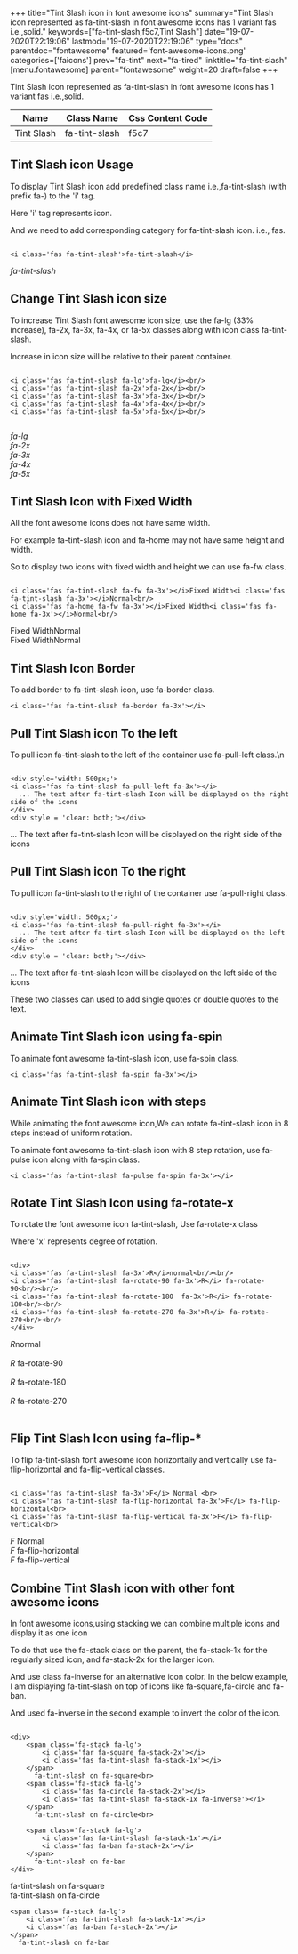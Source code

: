 +++
title="Tint Slash icon in font awesome icons"
summary="Tint Slash icon represented as fa-tint-slash in font awesome icons has 1 variant fas i.e.,solid."
keywords=["fa-tint-slash,f5c7,Tint Slash"]
date="19-07-2020T22:19:06"
lastmod="19-07-2020T22:19:06"
type="docs"
parentdoc="fontawesome"
featured='font-awesome-icons.png'
categories=['faicons']
prev="fa-tint"
next="fa-tired"
linktitle="fa-tint-slash"
[menu.fontawesome]
parent="fontawesome"
weight=20
draft=false
+++


Tint Slash icon represented as fa-tint-slash in font awesome icons has 1 variant fas i.e.,solid.

<div class='table-responsive'><table class='table'><thead><tr><th>Name</th><th>Class Name</th><th>Css Content Code</th></tr></thead><tbody><tr><td>Tint Slash</td><td>fa-tint-slash</td><td>f5c7</td></tr></tbody></table></div>



## Tint Slash icon Usage

To display Tint Slash icon add predefined class name i.e.,fa-tint-slash (with prefix fa-) to the 'i' tag.

Here 'i' tag represents icon.

And we need to add corresponding category for fa-tint-slash icon. i.e., fas.


```

<i class='fas fa-tint-slash'>fa-tint-slash</i>
```

<i class='fas fa-tint-slash'>fa-tint-slash</i>




## Change Tint Slash icon size
To increase Tint Slash font awesome icon size, use the fa-lg (33% increase), fa-2x, fa-3x, fa-4x, or fa-5x classes along with icon class fa-tint-slash.

Increase in icon size will be relative to their parent container. 

```

<i class='fas fa-tint-slash fa-lg'>fa-lg</i><br/>
<i class='fas fa-tint-slash fa-2x'>fa-2x</i><br/>
<i class='fas fa-tint-slash fa-3x'>fa-3x</i><br/>
<i class='fas fa-tint-slash fa-4x'>fa-4x</i><br/>
<i class='fas fa-tint-slash fa-5x'>fa-5x</i><br/>
            
```

<i class='fas fa-tint-slash fa-lg'>fa-lg</i><br/>
<i class='fas fa-tint-slash fa-2x'>fa-2x</i><br/>
<i class='fas fa-tint-slash fa-3x'>fa-3x</i><br/>
<i class='fas fa-tint-slash fa-4x'>fa-4x</i><br/>
<i class='fas fa-tint-slash fa-5x'>fa-5x</i><br/>
            



## Tint Slash Icon with Fixed Width 

All the font awesome icons does not have same width.

For example fa-tint-slash icon and fa-home may not have same height and width.

So to display two icons with fixed width and height we can use fa-fw class.


```

<i class='fas fa-tint-slash fa-fw fa-3x'></i>Fixed Width<i class='fas fa-tint-slash fa-3x'></i>Normal<br/>
<i class='fas fa-home fa-fw fa-3x'></i>Fixed Width<i class='fas fa-home fa-3x'></i>Normal<br/>
```

<i class='fas fa-tint-slash fa-fw fa-3x'></i>Fixed Width<i class='fas fa-tint-slash fa-3x'></i>Normal<br/>
<i class='fas fa-home fa-fw fa-3x'></i>Fixed Width<i class='fas fa-home fa-3x'></i>Normal<br/>



## Tint Slash Icon Border 

To add border to fa-tint-slash icon, use fa-border class.


```
<i class='fas fa-tint-slash fa-border fa-3x'></i>

```
<i class='fas fa-tint-slash fa-border fa-3x'></i>





## Pull Tint Slash icon To the left

To pull icon fa-tint-slash to the left of the container use fa-pull-left class.\n

```

<div style='width: 500px;'>
<i class='fas fa-tint-slash fa-pull-left fa-3x'></i>
  ... The text after fa-tint-slash Icon will be displayed on the right side of the icons
</div>
<div style = 'clear: both;'></div>
```

<div style='width: 500px;'>
<i class='fas fa-tint-slash fa-pull-left fa-3x'></i>
  ... The text after fa-tint-slash Icon will be displayed on the right side of the icons
</div>
<div style = 'clear: both;'></div>




## Pull Tint Slash icon To the right
To pull icon fa-tint-slash to the right of the container use fa-pull-right class.

```

<div style='width: 500px;'>
<i class='fas fa-tint-slash fa-pull-right fa-3x'></i>
  ... The text after fa-tint-slash Icon will be displayed on the left side of the icons
</div>
<div style = 'clear: both;'></div>
```

<div style='width: 500px;'>
<i class='fas fa-tint-slash fa-pull-right fa-3x'></i>
  ... The text after fa-tint-slash Icon will be displayed on the left side of the icons
</div>
<div style = 'clear: both;'></div>

These two classes can used to add single quotes or double quotes to the text.


## Animate Tint Slash icon using fa-spin
To animate font awesome fa-tint-slash icon, use fa-spin class.

```
<i class='fas fa-tint-slash fa-spin fa-3x'></i>
```
<i class='fas fa-tint-slash fa-spin fa-3x'></i>




## Animate Tint Slash icon with steps
While animating the font awesome icon,We can rotate fa-tint-slash icon in 8 steps instead of uniform rotation.

To animate font awesome fa-tint-slash icon with 8 step rotation, use fa-pulse icon along with fa-spin class.


```
<i class='fas fa-tint-slash fa-pulse fa-spin fa-3x'></i>

```
<i class='fas fa-tint-slash fa-pulse fa-spin fa-3x'></i>





## Rotate Tint Slash Icon using fa-rotate-x
To rotate the font awesome icon fa-tint-slash, Use fa-rotate-x class

Where 'x' represents degree of rotation.


```

<div>
<i class='fas fa-tint-slash fa-3x'>R</i>normal<br/><br/>
<i class='fas fa-tint-slash fa-rotate-90 fa-3x'>R</i> fa-rotate-90<br/><br/> 
<i class='fas fa-tint-slash fa-rotate-180  fa-3x'>R</i> fa-rotate-180<br/><br/> 
<i class='fas fa-tint-slash fa-rotate-270 fa-3x'>R</i> fa-rotate-270<br/><br/>
</div>
```

<div>
<i class='fas fa-tint-slash fa-3x'>R</i>normal<br/><br/>
<i class='fas fa-tint-slash fa-rotate-90 fa-3x'>R</i> fa-rotate-90<br/><br/> 
<i class='fas fa-tint-slash fa-rotate-180  fa-3x'>R</i> fa-rotate-180<br/><br/> 
<i class='fas fa-tint-slash fa-rotate-270 fa-3x'>R</i> fa-rotate-270<br/><br/>
</div>




## Flip Tint Slash Icon using fa-flip-*
To flip fa-tint-slash font awesome icon horizontally and vertically use fa-flip-horizontal and fa-flip-vertical classes. 

```

<i class='fas fa-tint-slash fa-3x'>F</i> Normal <br>
<i class='fas fa-tint-slash fa-flip-horizontal fa-3x'>F</i> fa-flip-horizontal<br>
<i class='fas fa-tint-slash fa-flip-vertical fa-3x'>F</i> fa-flip-vertical<br>
```

<i class='fas fa-tint-slash fa-3x'>F</i> Normal <br>
<i class='fas fa-tint-slash fa-flip-horizontal fa-3x'>F</i> fa-flip-horizontal<br>
<i class='fas fa-tint-slash fa-flip-vertical fa-3x'>F</i> fa-flip-vertical<br>




## Combine Tint Slash icon with other font awesome icons
In font awesome icons,using stacking we can combine multiple icons and display it as one icon 

To do that use the fa-stack class on the parent, the fa-stack-1x for the regularly sized icon, and fa-stack-2x for the larger icon.

And use class fa-inverse for an alternative icon color. 
In the below example, I am displaying fa-tint-slash on top of icons like fa-square,fa-circle and fa-ban.

And used fa-inverse in the second example to invert the color of the icon.

```

<div>
    <span class='fa-stack fa-lg'>
        <i class='far fa-square fa-stack-2x'></i>
        <i class='fas fa-tint-slash fa-stack-1x'></i>
    </span>
      fa-tint-slash on fa-square<br>
    <span class='fa-stack fa-lg'>
        <i class='fas fa-circle fa-stack-2x'></i>
        <i class='fas fa-tint-slash fa-stack-1x fa-inverse'></i>
    </span>
      fa-tint-slash on fa-circle<br>

    <span class='fa-stack fa-lg'>
        <i class='fas fa-tint-slash fa-stack-1x'></i>
        <i class='fas fa-ban fa-stack-2x'></i>
    </span>
      fa-tint-slash on fa-ban
</div>
```

<div>
    <span class='fa-stack fa-lg'>
        <i class='far fa-square fa-stack-2x'></i>
        <i class='fas fa-tint-slash fa-stack-1x'></i>
    </span>
      fa-tint-slash on fa-square<br>
    <span class='fa-stack fa-lg'>
        <i class='fas fa-circle fa-stack-2x'></i>
        <i class='fas fa-tint-slash fa-stack-1x fa-inverse'></i>
    </span>
      fa-tint-slash on fa-circle<br>

    <span class='fa-stack fa-lg'>
        <i class='fas fa-tint-slash fa-stack-1x'></i>
        <i class='fas fa-ban fa-stack-2x'></i>
    </span>
      fa-tint-slash on fa-ban
</div>






